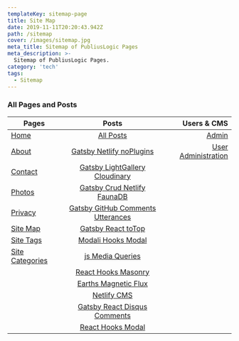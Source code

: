 ```yaml
---
templateKey: sitemap-page
title: Site Map
date: 2019-11-11T20:20:43.942Z
path: /sitemap
cover: /images/sitemap.jpg
meta_title: Sitemap of PubliusLogic Pages
meta_description: >-
  Sitemap of PubliusLogic Pages.
category: 'tech'
tags:
  - Sitemap
---
```


### All Pages and Posts

|  Pages  | Posts  |  Users & CMS  |
|------|:--------------:|-----:|
| [Home](https://publiuslogic.com/)  | [All Posts](/blog)  | [Admin](/admin/#/collections/pages)  |
| [About](/about)  | [Gatsby Netlify noPlugins](/blog/gatsby-netlify-no-plugins)  | [User Administration](/users)  |
| [Contact](/contact)  | [Gatsby LightGallery Cloudinary](/blog/gatsby-lightgallery-cloudinary)  |   |
| [Photos](/photos) | [Gatsby Crud Netlify FaunaDB](/blog/gatsby-crud-netlify-fauna)  |   |
| [Privacy](/privacy) | [Gatsby GitHub Comments Utterances](/blog/gatsby-github-comments-utterances)  |   |
| [Site Map](/sitemap)  | [Gatsby React toTop](/blog/gatsby-react-scroll-toTop)  |   |
| [Site Tags](/blog/tags/)  | [Modali Hooks Modal](/blog/modali-hooks-modal)  |  |
| [Site Categories](/categories/) | [js Media Queries](/blog/js-media-queries)  |   |
|   | [React Hooks Masonry](/blog/react-hooks-masonry)  |   |
|   | [Earths Magnetic Flux](/blog/earths-magnetic-flux/)  |   |
|   | [Netlify CMS](/blog/netlify-cms)  |   |
|   | [Gatsby React Disqus Comments](/blog/gatsby-react-disqus-comments)  |   |
|   | [React Hooks Modal](/blog/react-hooks-modal)  |   |